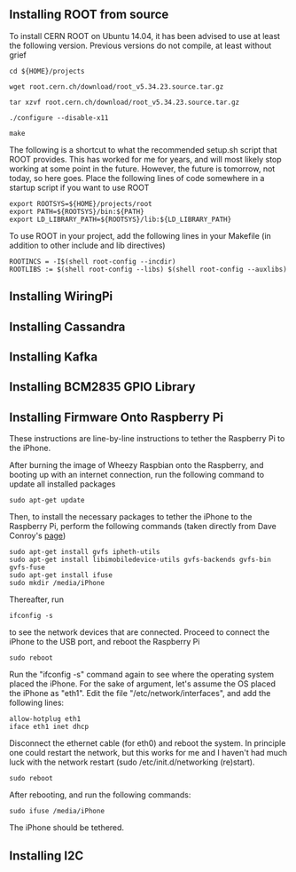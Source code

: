 ## Installing ROOT from source

To install CERN ROOT on Ubuntu 14.04, it has been advised to use at least the following version.
Previous versions do not compile, at least without grief

    cd ${HOME}/projects
    
    wget root.cern.ch/download/root_v5.34.23.source.tar.gz
    
    tar xzvf root.cern.ch/download/root_v5.34.23.source.tar.gz
    
    ./configure --disable-x11
    
    make

The following is a shortcut to what the recommended setup.sh script that ROOT provides. 
This has worked for me for years, and will most likely stop working at some point in the future.
However, the future is tomorrow, not today, so here goes. 
Place the following lines of code somewhere in a startup script if you want to use ROOT

    export ROOTSYS=${HOME}/projects/root
    export PATH=${ROOTSYS}/bin:${PATH}
    export LD_LIBRARY_PATH=${ROOTSYS}/lib:${LD_LIBRARY_PATH}

To use ROOT in your project, add the following lines in your Makefile 
(in addition to other include and lib directives)

    ROOTINCS = -I$(shell root-config --incdir)
    ROOTLIBS := $(shell root-config --libs) $(shell root-config --auxlibs)
    
## Installing WiringPi

## Installing Cassandra

## Installing Kafka

## Installing BCM2835 GPIO Library

## Installing Firmware Onto Raspberry Pi

These instructions are line-by-line instructions to tether the Raspberry Pi to the iPhone.

After burning the image of Wheezy Raspbian onto the Raspberry, 
and booting up with an internet connection,
run the following command to update all installed packages

    sudo apt-get update
    
Then, to install the necessary packages to tether the iPhone to the Raspberry Pi,
perform the following commands (taken directly from Dave Conroy's [page](http://www.daveconroy.com/how-to-tether-your-raspberry-pi-with-your-iphone-5/))

    sudo apt-get install gvfs ipheth-utils
    sudo apt-get install libimobiledevice-utils gvfs-backends gvfs-bin gvfs-fuse
    sudo apt-get install ifuse
    sudo mkdir /media/iPhone
    
Thereafter, run

    ifconfig -s
    
to see the network devices that are connected. 
Proceed to connect the iPhone to the USB port,
and reboot the Raspberry Pi

    sudo reboot
    
Run the "ifconfig -s" command again to see where the operating system placed the iPhone.
For the sake of argument, let's assume the OS placed the iPhone as "eth1".
Edit the file "/etc/network/interfaces", and add the following lines:

    allow-hotplug eth1
    iface eth1 inet dhcp

Disconnect the ethernet cable (for eth0) and reboot the system.
In principle one could restart the network,
but this works for me and I haven't had much luck with the network restart (sudo /etc/init.d/networking (re)start).

    sudo reboot
    
After rebooting,  and run the following commands:

    sudo ifuse /media/iPhone
    
The iPhone should be tethered.

## Installing I2C
    

